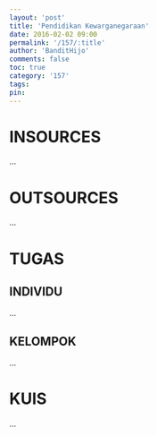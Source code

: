```yaml
---
layout: 'post'
title: 'Pendidikan Kewarganegaraan'
date: 2016-02-02 09:00
permalink: '/157/:title'
author: 'BanditHijo'
comments: false
toc: true
category: '157'
tags:
pin:
---
```


# INSOURCES
...

# OUTSOURCES
...

# TUGAS

## INDIVIDU
...

## KELOMPOK
...

# KUIS
...
